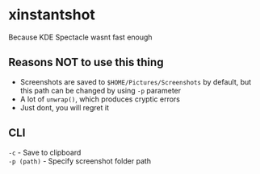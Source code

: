 # xinstantshot
Because KDE Spectacle wasnt fast enough

## Reasons NOT to use this thing
* Screenshots are saved to `$HOME/Pictures/Screenshots` by default, but this path can be changed by using `-p` parameter
* A lot of `unwrap()`, which produces cryptic errors
* Just dont, you will regret it

## CLI
`-c` - Save to clipboard  
`-p (path)` - Specify screenshot folder path
